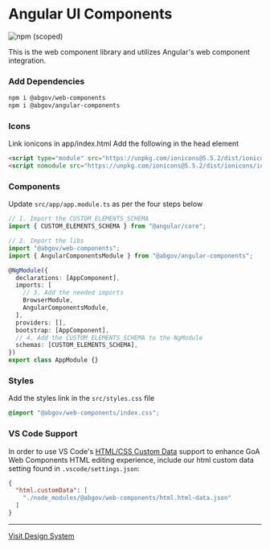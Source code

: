 # Angular UI Components

![npm (scoped)](https://img.shields.io/npm/v/@abgov/angular-components?color=%230081a2&label=angular-components&style=flat-square)

This is the web component library and utilizes Angular's web component integration.

### Add Dependencies

```bash
npm i @abgov/web-components
npm i @abgov/angular-components
```

### Icons

Link ionicons in app/index.html
Add the following in the head element

```html
<script type="module" src="https://unpkg.com/ionicons@5.5.2/dist/ionicons/ionicons.esm.js"></script>
<script nomodule src="https://unpkg.com/ionicons@5.5.2/dist/ionicons/ionicons.js"></script>
```

### Components

Update `src/app/app.module.ts` as per the four steps below

```typescript
// 1. Import the CUSTOM_ELEMENTS_SCHEMA
import { CUSTOM_ELEMENTS_SCHEMA } from "@angular/core";

// 2. Import the libs
import "@abgov/web-components";
import { AngularComponentsModule } from "@abgov/angular-components";

@NgModule({
  declarations: [AppComponent],
  imports: [
    // 3. Add the needed imports
    BrowserModule,
    AngularComponentsModule,
  ],
  providers: [],
  bootstrap: [AppComponent],
  // 4. Add the CUSTOM_ELEMENTS_SCHEMA to the NgModule
  schemas: [CUSTOM_ELEMENTS_SCHEMA],
})
export class AppModule {}
```

### Styles

Add the styles link in the `src/styles.css` file

```css
@import "@abgov/web-components/index.css";
```

### VS Code Support

In order to use VS Code's [HTML/CSS Custom Data](https://github.com/microsoft/vscode-custom-data)
support to enhance GoA Web Components HTML editing experience, include our html custom data 
setting found in `.vscode/settings.json`:

```json
{
  "html.customData": [
    "./node_modules/@abgov/web-components/html.html-data.json"
  ]
}
```

---

[Visit Design System](https://ui-components.alberta.ca)

